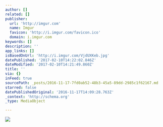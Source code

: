 ```yaml
---
author: []
related: []
publisher:
  url: 'http://imgur.com'
  name: Imgur
  favicon: 'http://i.imgur.com/favicon.ico'
  domain: i.imgur.com
keywords: []
description: ''
app_links: []
isBasedOnUrl: 'http://i.imgur.com/VjdUXKeb.jpg'
datePublished: '2017-02-10T14:22:02.846Z'
dateModified: '2017-02-10T14:21:49.860Z'
title: ''
via: {}
inFeed: true
sourcePath: _posts/2016-11-17-7fd0ab52-48b3-45a5-89dd-2985c1f62167.md
starred: false
datePublishedOriginal: '2016-11-17T14:09:28.763Z'
_context: 'http://schema.org'
_type: MediaObject

---
```

<article style=""><img src="http://imgur.com/VjdUXKeb.jpg" /></article>